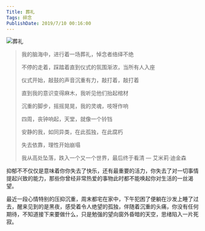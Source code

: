 ```yaml
---
Title: 葬礼
Tags: 碎念
PublishDate: 2019/7/10 00:16:00 
---
```


![葬礼](/articles/imgs/zangli.png)

> 我的脑海中，进行着一场葬礼，悼念者络绎不绝
>
> 不停的走着，踩踏着直到仪式的氛围渐浓，当所有人入座
>
> 仪式开始，敲鼓的声音沉重有力，敲打着，敲打着
>
> 直到我的意识变得麻木，我听见他们抬起棺材
>
> 沉重的脚步，摇摇晃晃，我的灵魂，吱呀作响
>
> 四周，丧钟响起，天堂，就像一个铃铛
>
> 安静的我，如同异类，在此孤独，在此腐朽
>
> 失去依靠，理性开始崩塌
>
> 我从高处坠落，跌入一个又一个世界，最后终于看清
>                                                                                                                                                                             — 艾米莉·迪金森

抑郁不不仅仅是意味着你你失去了快乐，还有最重要的活力，你失去了对一切事情提起兴致的能力，那些你曾经非常热爱的事物此时都不能唤起你对生活的一丝渴望。

最近一段心情特别的压抑沉重，周末都宅在家中，下午犯困了便躺在沙发上睡了过去，醒来见到的是黑夜，感受着令人绝望的孤独，伴随着沉重的头痛，你没有任何期待，不知道接下来要做什么，只是勉强的望向窗外昏暗的天空，思绪陷入一片死寂。